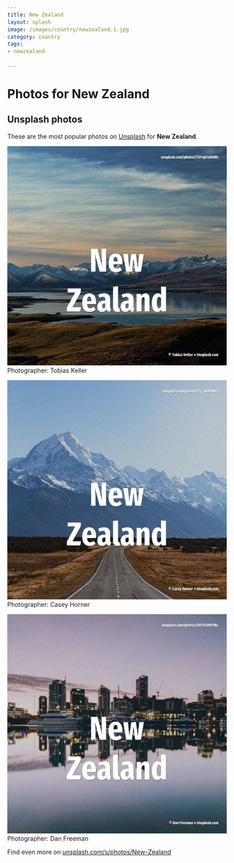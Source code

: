 ```yaml
---
title: New Zealand
layout: splash
image: /images/country/newzealand.1.jpg
category: country
tags:
- newzealand

---
```

# Photos for New Zealand
 
## Unsplash photos
These are the most popular photos on [Unsplash](https://unsplash.com) for **New Zealand**.
 
![New Zealand](/images/country/newzealand.1.jpg)
Photographer:  Tobias Keller
 
![New Zealand](/images/country/newzealand.2.jpg)
Photographer:  Casey Horner
 
![New Zealand](/images/country/newzealand.3.jpg)
Photographer:  Dan Freeman
 
Find even more on [unsplash.com/s/photos/New-Zealand](https://unsplash.com/s/photos/New-Zealand)
 
